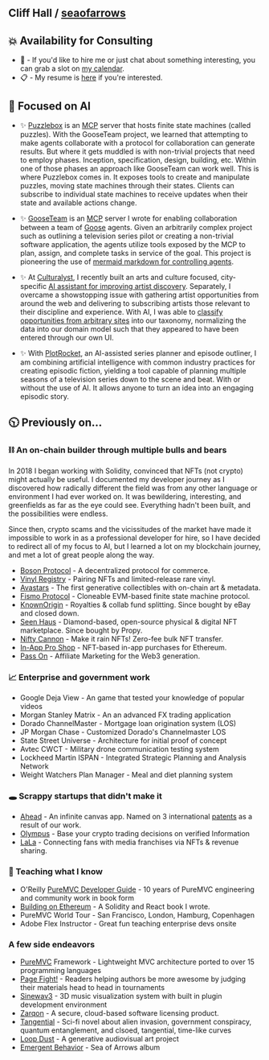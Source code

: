 ##  Cliff Hall / [seaofarrows](https://solo.to/seaofarrows)

## 💥 Availability for Consulting
- 📅 -  If you'd like to hire me or just chat about something interesting, you can grab a slot on [my calendar](https://calendly.com/cliffhall).
- 📋 -  My resume is [here](https://futurescale.com/content/resume/Cliff-Hall-Resume-2024.pdf) if you're interested.

## 🧠 Focused on AI
- ✨ [Puzzlebox](https://github.com/cliffhall/puzzlebox) is an [MCP](https://modelcontextprotocol.io/introduction) server that hosts finite state machines (called puzzles). With the GooseTeam project, we learned that attempting to make agents collaborate with a protocol for collaboration can generate results. But where it gets muddled is with non-trivial projects that need to employ phases. Inception, specification, design, building, etc. Within one of those phases an approach like GooseTeam can work well. This is where Puzzlebox comes in. It exposes tools to create and manipulate puzzles, moving state machines through their states. Clients can subscribe to individual state machines to receive updates when their state and available actions change.
- ✨ [GooseTeam](https://github.com/cliffhall/GooseTeam?tab=readme-ov-file#gooseteam) is an [MCP](https://modelcontextprotocol.io/introduction) server I wrote for enabling collaboration between a team of [Goose](https://block.github.io/goose/) agents. Given an arbitrarily complex project such as outlining a television series pilot or creating a non-trivial software application, the agents utilize tools exposed by the MCP to plan, assign, and complete tasks in service of the goal. This project is pioneering the use of [mermaid markdown for controlling agents](https://www.linkedin.com/pulse/controlling-agents-mermaid-markdown-clifford-hall-of9pe/?trackingId=AoMJVL8VSTOnrQs5W2X81A%3D%3D).
- ✨ At [Culturalyst](https://culturalyst.com), I recently built an arts and culture focused, city-specific [AI assistant for improving artist discovery](https://futurescale.com/2024/11/15/arts-and-culture-concierge-ai-assistant/). Separately, I overcame a showstopping issue with gathering artist opportunities from around the web and delivering to subscribing artists those relevant to their discipline and experience. With AI, I was able to [classify opportunities from arbitrary sites](https://futurescale.com/2023/11/10/artist-opportunity-classification-with-ai/) into our taxonomy, normalizing the data into our domain model such that they appeared to have been entered through our own UI.

- ✨ With [PlotRocket](https://plotrocket.app), an AI-assisted series planner and episode outliner, I am combining artificial intelligence with common industry practices for creating episodic fiction, yielding a tool capable of planning multiple seasons of a television series down to the scene and beat. With or without the use of AI. It allows anyone to turn an idea into an engaging episodic story. 

## 🕥 Previously on...
### ⛓ An on-chain builder through multiple bulls and bears
In 2018 I began working with Solidity, convinced that NFTs (not crypto) might actually be useful. I documented my developer journey as I discovered how radically different the field was from any other language or environment 
I had ever worked on. It was bewildering, interesting, and greenfields as far as the eye could see. Everything hadn't been built, and the possibilities were endless. 

Since then, crypto scams and the vicissitudes of the market have made it impossible to work in as a professional developer for hire, so I have decided to redirect all of my focus to AI, but I learned a lot on my blockchain journey, and met a lot of great people along the way.

- [Boson Protocol](https://www.bosonprotocol.io/) - A decentralized protocol for commerce.
- [Vinyl Registry](https://vinylregistry.org) - Pairing NFTs and limited-release rare vinyl.
- [Avastars](https://avastars.io/) - The first generative collectibles with on-chain art & metadata.
- [Fismo Protocol](https://github.com/cliffhall/Fismo/blob/main/README.md) - Cloneable EVM-based finite state machine protocol.
- [KnownOrigin](https://knownorigin.io) - Royalties & collab fund splitting. Since bought by eBay and closed down.
- [Seen Haus](https://github.com/seen-haus/seen-contracts) - Diamond-based, open-source physical & digital NFT marketplace. Since bought by Propy.
- [Nifty Cannon](https://niftycannon.app) - Make it rain NFTs! Zero-fee bulk NFT transfer.
- [In-App Pro Shop](https://in-app-pro-shop.futurescale.com/) - NFT-based in-app purchases for Ethereum.
- [Pass On](https://www.passon.io/) - Affiliate Marketing for the Web3 generation.

### 📈 Enterprise and government work
- Google Deja View - An game that tested your knowledge of popular videos
- Morgan Stanley Matrix - An an advanced FX trading application
- Dorado ChannelMaster - Mortgage loan origination system (LOS)
- JP Morgan Chase - Customized Dorado's Channelmaster LOS
- State Street Universe - Architecture for initial proof of concept
- Avtec CWCT - Military drone communication testing system
- Lockheed Martin ISPAN - Integrated Strategic Planning and Analysis Network
- Weight Watchers Plan Manager - Meal and diet planning system

### 🕳️ Scrappy startups that didn't make it
- [Ahead](https://www.youtube.com/user/CreativityConnected) - An infinite canvas app. Named on 3 international [patents](https://patents.google.com/patent/WO2010063014A1/en) as a result of our work.
- [Olympus](https://www.behance.net/gallery/82333699/Olympus-Verified) - Base your crypto trading decisions on verified Information
- [LaLa](https://www.behance.net/gallery/194754877/Lala) - Connecting fans with media franchises via NFTs & revenue sharing.

### 📖 Teaching what I know
- O'Reilly [PureMVC Developer Guide](https://www.oreilly.com/library/view/actionscript-developers-guide/9781449324698/) - 10 years of PureMVC engineering and community work in book form
- [Building on Ethereum](https://www.amazon.com/Building-Ethereum-Solidity-Cliff-Hall-ebook/dp/B0852C116W) - A Solidity and React book I wrote.
- PureMVC World Tour - San Francisco, London, Hamburg, Copenhagen
- Adobe Flex Instructor - Great fun teaching enterprise devs onsite

### A few side endeavors
- [PureMVC](https://puremvc.org) Framework - Lightweight MVC architecture ported to over 15 programming languages
- [Page Fight!](https://page-fight.com) - Readers helping authors be more awesome by judging their materials head to head in tournaments
- [Sinewav3](https://app.sinewav3.com) - 3D music visualization system with built in plugin development environment
- [Zarqon](https://zarqon.net) - A secure, cloud-based software licensing product.
- [Tangential](https://www.amazon.com/Tangential-Dark-Matter-Highway-1/dp/0692613579) - Sci-fi novel about alien invasion, government conspiracy, quantum entanglement, and clsoed, tangential, time-like curves
- [Loop Dust](https://loopdust.art) - A generative audiovisual art project
- [Emergent Behavior](https://www.youtube.com/watch?v=tvYaoU1p6XY&list=OLAK5uy_njCaEWuGszF1AP1bjqSsKp-osy74HXB5M) - Sea of Arrows album


